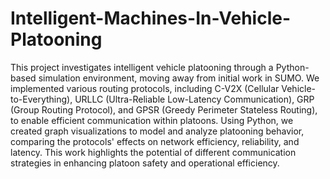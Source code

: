 # Intelligent-Machines-In-Vehicle-Platooning
This project investigates intelligent vehicle platooning through a Python-based simulation environment, moving away from initial work in SUMO. We implemented various routing protocols, including C-V2X (Cellular Vehicle-to-Everything), URLLC (Ultra-Reliable Low-Latency Communication), GRP (Group Routing Protocol), and GPSR (Greedy Perimeter Stateless Routing), to enable efficient communication within platoons. Using Python, we created graph visualizations to model and analyze platooning behavior, comparing the protocols' effects on network efficiency, reliability, and latency. This work highlights the potential of different communication strategies in enhancing platoon safety and operational efficiency.
